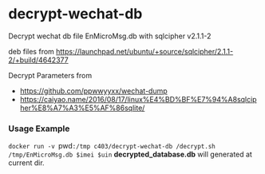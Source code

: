 # decrypt-wechat-db
Decrypt wechat db file EnMicroMsg.db with sqlcipher v2.1.1-2

deb files from https://launchpad.net/ubuntu/+source/sqlcipher/2.1.1-2/+build/4642377

Decrypt Parameters from
- https://github.com/ppwwyyxx/wechat-dump
- https://caiyao.name/2016/08/17/linux%E4%BD%BF%E7%94%A8sqlcipher%E8%A7%A3%E5%AF%86sqlite/

### Usage Example

`docker run -v `pwd`:/tmp c403/decrypt-wechat-db /decrypt.sh /tmp/EnMicroMsg.db $imei $uin`
__decrypted_database.db__ will generated at current dir.
